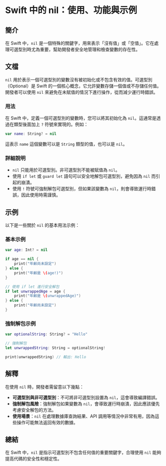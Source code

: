 <!--
Meta Description: # Swift 中的 nil：使用、功能與示例 ## 簡介 在 Swift 中，`nil` 是一個特殊的關鍵字，用來表示「沒有值」或「空值」。它在處理可選型別時尤為重要，幫助開發者安全地管理和檢查變數的存在性。 ## 文檔 `nil` 用於表示一個可選型別的變數沒有被初始化或不包含有效的值。可選型別...
Meta Keywords: nil, swift, let, print, string
-->

# Swift 中的 nil：使用、功能與示例

## 簡介
在 Swift 中，`nil` 是一個特殊的關鍵字，用來表示「沒有值」或「空值」。它在處理可選型別時尤為重要，幫助開發者安全地管理和檢查變數的存在性。

## 文檔
`nil` 用於表示一個可選型別的變數沒有被初始化或不包含有效的值。可選型別（Optional）是 Swift 的一個核心概念，它允許變數存儲一個值或不存儲任何值。開發者可以使用 `nil` 來避免在未賦值的情況下進行操作，從而減少運行時錯誤。

### 用法
在 Swift 中，定義一個可選型別的變數時，您可以將其初始化為 `nil`。這通常是透過在類型後面加上 `?` 符號來實現的。例如：

```swift
var name: String? = nil
```

這表示 `name` 這個變數可以是 `String` 類型的值，也可以是 `nil`。

### 詳細說明
- `nil` 只能用於可選型別。非可選型別不能被賦值為 `nil`。
- 使用 `if let` 或 `guard let` 語句可以安全地解包可選型別，避免因為 `nil` 而引起的崩潰。
- 使用 `!` 符號可強制解包可選型別，但如果該變數為 `nil`，則會導致運行時錯誤，因此使用時需謹慎。

## 示例
以下是一些關於 `nil` 的基本用法示例：

### 基本示例
```swift
var age: Int? = nil

if age == nil {
    print("年齡尚未設定")
} else {
    print("年齡是 \(age!)")
}

// 使用 if let 進行安全解包
if let unwrappedAge = age {
    print("年齡是 \(unwrappedAge)")
} else {
    print("年齡尚未設定")
}
```

### 強制解包示例
```swift
var optionalString: String? = "Hello"

// 強制解包
let unwrappedString: String = optionalString!

print(unwrappedString) // 輸出: Hello
```

## 解釋
在使用 `nil` 時，開發者需留意以下幾點：
- **可選型別與非可選型別**：不可將非可選型別設置為 `nil`，這會導致編譯錯誤。
- **強制解包風險**：強制解包如果變數為 `nil`，會導致運行時崩潰，因此應該優先考慮安全解包的方法。
- **使用場景**：`nil` 在處理數據庫查詢結果、API 調用等情況中非常有用，因為這些操作可能無法返回有效的數據。

## 總結
在 Swift 中，`nil` 是指示可選型別不包含任何值的重要關鍵字，合理使用 `nil` 能夠提高代碼的安全性和穩定性。